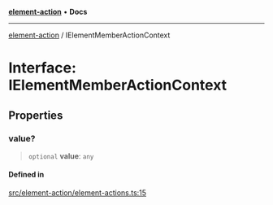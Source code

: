 [**element-action**](../README.md) • **Docs**

***

[element-action](../globals.md) / IElementMemberActionContext

# Interface: IElementMemberActionContext

## Properties

### value?

> `optional` **value**: `any`

#### Defined in

[src/element-action/element-actions.ts:15](https://github.com/mksunny1/element-action/blob/069387d31a8c3558646d97c8e67f5eae108721ba/src/element-action/element-actions.ts#L15)
